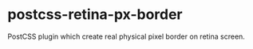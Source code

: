 # postcss-retina-px-border
PostCSS plugin which create real physical pixel border on retina screen.
